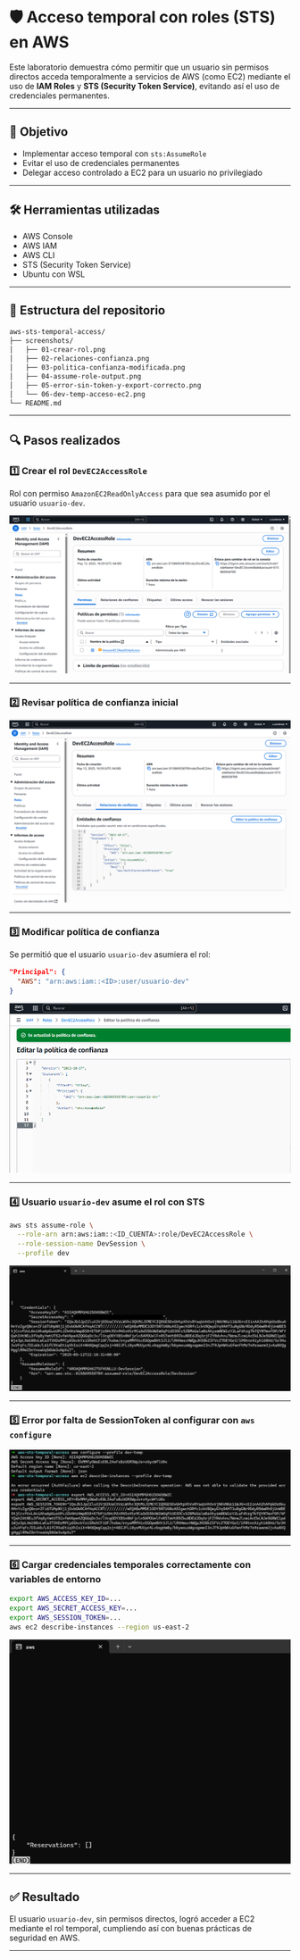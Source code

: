 # 🛡️ Acceso temporal con roles (STS) en AWS

Este laboratorio demuestra cómo permitir que un usuario sin permisos directos acceda temporalmente a servicios de AWS (como EC2) mediante el uso de **IAM Roles** y **STS (Security Token Service)**, evitando así el uso de credenciales permanentes.

---

## 🎯 Objetivo

- Implementar acceso temporal con `sts:AssumeRole`
- Evitar el uso de credenciales permanentes
- Delegar acceso controlado a EC2 para un usuario no privilegiado

---

## 🛠️ Herramientas utilizadas

- AWS Console
- AWS IAM
- AWS CLI
- STS (Security Token Service)
- Ubuntu con WSL

---

## 📁 Estructura del repositorio

```
aws-sts-temporal-access/
├── screenshots/
│   ├── 01-crear-rol.png
│   ├── 02-relaciones-confianza.png
│   ├── 03-politica-confianza-modificada.png
│   ├── 04-assume-role-output.png
│   ├── 05-error-sin-token-y-export-correcto.png
│   └── 06-dev-temp-acceso-ec2.png
└── README.md
```

---

## 🔍 Pasos realizados

### 1️⃣ Crear el rol `DevEC2AccessRole`
Rol con permiso `AmazonEC2ReadOnlyAccess` para que sea asumido por el usuario `usuario-dev`.

![Crear rol](screenshots/01-crear-rol.png)

---

### 2️⃣ Revisar política de confianza inicial

![Política inicial](screenshots/02-relaciones-confianza.png)

---

### 3️⃣ Modificar política de confianza
Se permitió que el usuario `usuario-dev` asumiera el rol:

```json
"Principal": {
  "AWS": "arn:aws:iam::<ID>:user/usuario-dev"
}
```

![Política modificada](screenshots/03-politica-confianza-modificada.png)

---

### 4️⃣ Usuario `usuario-dev` asume el rol con STS

```bash
aws sts assume-role \
  --role-arn arn:aws:iam::<ID_CUENTA>:role/DevEC2AccessRole \
  --role-session-name DevSession \
  --profile dev
```

![Assume role](screenshots/04-assume-role-output.png)

---

### 5️⃣ Error por falta de SessionToken al configurar con `aws configure`

![error export](screenshots/05-error-sin-token-y-export-correcto.png)

---

### 6️⃣ Cargar credenciales temporales correctamente con variables de entorno

```bash
export AWS_ACCESS_KEY_ID=...
export AWS_SECRET_ACCESS_KEY=...
export AWS_SESSION_TOKEN=...
aws ec2 describe-instances --region us-east-2
```

![dev acceso_temp](screenshots/06-dev-temp-acceso-ec2.png)

---

## ✅ Resultado

El usuario `usuario-dev`, sin permisos directos, logró acceder a EC2 mediante el rol temporal, cumpliendo así con buenas prácticas de seguridad en AWS.

---

